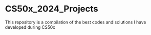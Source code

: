 # CS50x_2024_Projects
This repository is a compilation of the best codes and solutions I have developed during CS50x
